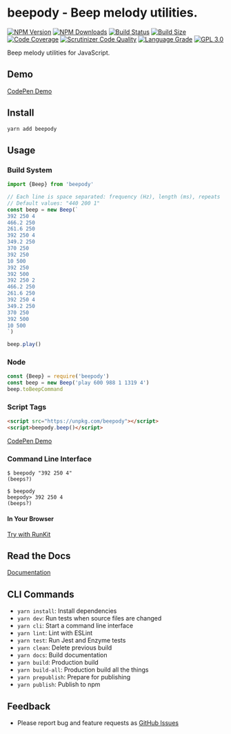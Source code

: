 # beepody - Beep melody utilities.

[![NPM Version][npm-image]][npm-url]
[![NPM Downloads][downloads-image]][downloads-url]
[![Build Status][build-image]][build-url]
[![Build Size][size-image]][size-url]
[![Code Coverage][coverage-image]][coverage-url]
[![Scrutinizer Code Quality][scrutinizer-image]][scrutinizer-url]
[![Language Grade][lgtm-image]][lgtm-url]
[![GPL 3.0][license-image]](LICENSE)

Beep melody utilities for JavaScript.

## Demo

[CodePen Demo](https://codepen.io/acerix/pen/MWEwBXd)


## Install

```bash
yarn add beepody
```

## Usage

### Build System

```typescript
import {Beep} from 'beepody'

// Each line is space separated: frequency (Hz), length (ms), repeats
// Default values: "440 200 1"
const beep = new Beep(`
392 250 4
466.2 250 
261.6 250 
392 250 4
349.2 250 
370 250 
392 250 
10 500
392 250 
392 500 
392 250 2
466.2 250 
261.6 250 
392 250 4
349.2 250 
370 250
392 500 
10 500
`)

beep.play()
```

### Node

```js
const {Beep} = require('beepody')
const beep = new Beep('play 600 988 1 1319 4')
beep.toBeepCommand
```

### Script Tags

```html
<script src="https://unpkg.com/beepody"></script>
<script>beepody.beep()</script>
```

[CodePen Demo](https://codepen.io/acerix/pen/MWEwBXd)

### Command Line Interface

```shellscript
$ beepody "392 250 4"
(beeps?)

$ beepody
beepody> 392 250 4
(beeps?)
```

#### In Your Browser

[Try with RunKit](https://npm.runkit.com/beepody)

## Read the Docs

[Documentation](https://beepody.github.io/beepody/)

## CLI Commands

*   `yarn install`: Install dependencies
*   `yarn dev`: Run tests when source files are changed
*   `yarn cli`: Start a command line interface
*   `yarn lint`: Lint with ESLint
*   `yarn test`: Run Jest and Enzyme tests
*   `yarn clean`: Delete previous build
*   `yarn docs`: Build documentation
*   `yarn build`: Production build
*   `yarn build-all`: Production build all the things
*   `yarn prepublish`: Prepare for publishing
*   `yarn publish`: Publish to npm

## Feedback

* Please report bug and feature requests as [GitHub Issues](https://github.com/Beepody/beepody/issues)

[npm-image]: https://img.shields.io/npm/v/beepody.svg
[npm-url]: https://npmjs.org/package/beepody
[downloads-image]: https://img.shields.io/npm/dm/beepody.svg
[downloads-url]: https://npmjs.org/package/beepody
[build-image]: https://github.com/Beepody/beepody/workflows/Test/badge.svg
[build-url]: https://github.com/Beepody/beepody/actions?query=workflow%2ATest
[size-image]: https://badgen.net/bundlephobia/min/beepody
[size-url]: https://bundlephobia.com/result?p=beepody
[coverage-image]: https://scrutinizer-ci.com/g/Beepody/beepody/badges/coverage.png?b=main
[coverage-url]: https://scrutinizer-ci.com/g/Beepody/beepody/?branch=main
[scrutinizer-image]: https://scrutinizer-ci.com/g/Beepody/beepody/badges/quality-score.png?b=main
[scrutinizer-url]: https://scrutinizer-ci.com/g/Beepody/beepody/?branch=main
[lgtm-image]: https://img.shields.io/lgtm/alerts/g/Beepody/beepody.svg
[lgtm-url]: https://lgtm.com/projects/g/Beepody/beepody/
[license-image]: https://img.shields.io/npm/l/beepody.svg
